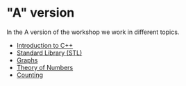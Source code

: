 # "A" version

In the A version of the workshop we work in different topics.

- <a href=Tarea0> Introduction to C++ </a>
- <a href=Tarea1> Standard Library (STL) </a>
- <a href=Tarea2> Graphs </a>
- <a href=Tarea4> Theory of Numbers </a>
- <a href=Tarea5> Counting </a>